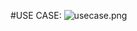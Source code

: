 #USE CASE:
![usecase.png](https://github.com/supermagicgupiao/gupiao/blob/master/raw/usecase.png "usecase")